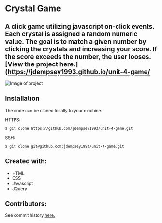 # Crystal Game
A click game utilizing javascript on-click events. Each crystal is assigned a random numeric value. The goal is to match a given number by clicking the crystals and increasing your score. If the score exceeds the number, the user looses.
[View the project here.](https://jdempsey1993.github.io/unit-4-game/
------

![Image of project]()

Installation
---

The code can be cloned locally to your machine. 

HTTPS:
```
$ git clone https://github.com/jdempsey1993/unit-4-game.git
```
SSH:
```
$ git clone git@github.com:jdempsey1993/unit-4-game.git
```

Created with:
---
* HTML
* CSS
* Javascript
* JQuery


Contributors:
---
See commit history [here.](https://github.com/jdempsey1993/unit-4-game/graphs/contributors)

